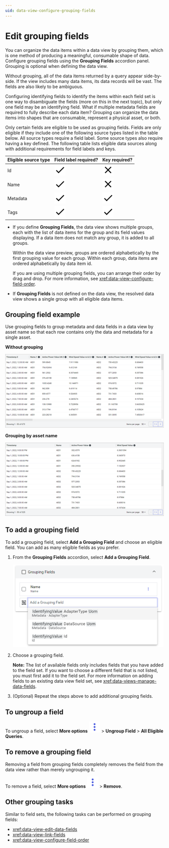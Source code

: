 ```yaml
---
uid: data-view-configure-grouping-fields
---
```


# Edit grouping fields

You can organize the data items within a data view by grouping them, which is one method of producing a meaningful, consumable shape of data. Configure grouping fields using the **Grouping Fields** accordion panel. Grouping is optional when defining the data view.

Without grouping, all of the data items returned by a query appear side-by-side. If the view includes many data items, its data records will be vast. The fields are also likely to be ambiguous.

Configuring identifying fields to identify the items within each field set is one way to disambiguate the fields (more on this in the next topic), but only one field may be an identifying field. What if multiple metadata fields are required to fully describe each data item? Grouping can organize the data items into shapes that are consumable, represent a physical asset, or both.

Only certain fields are eligible to be used as grouping fields. Fields are only eligible if they include one of the following source types listed in the table below. All source types require a field label. Some source types also require having a key defined. The following table lists eligible data sources along with additional requirements for field labels and keys.

| Eligible source type | Field label required? | Key required? |
|--|--|--|
| Id | ![check](../../_icons/default/check.svg) | ![close](../../_icons/default/close.svg) |
| Name | ![check](../../_icons/default/check.svg) | ![close](../../_icons/default/close.svg) |
| Metadata | ![check](../../_icons/default/check.svg) | ![check](../../_icons/default/check.svg) |
| Tags | ![check](../../_icons/default/check.svg) | ![check](../../_icons/default/check.svg) |

- If you define **Grouping Fields**, the data view shows multiple groups, each with the list of data items for the group and its field values displaying. If a data item does not match any group, it is added to all groups.

	Within the data view preview, groups are ordered alphabetically by the first grouping value for each group. Within each group, data items are ordered alphabetically by data item id.

	If you are using multiple grouping fields, you can arrange their order by drag and drop. For more information, see <xref:data-view-configure-field-order>.

- If **Grouping Fields** is not defined on the data view, the resolved data view shows a single group with all eligible data items.

## Grouping field example

Use grouping fields to group metadata and data fields in a data view by asset name so that each row contains only the data and metadata for a single asset.

**Without grouping**

![Grouping: no grouping](../data-views/_images/grouping-field-no-grouping.png)

**Grouping by asset name**

![Grouping: grouping by asset name](../data-views/_images/grouping-field-grouping.png)

## To add a grouping field

To add a grouping field, select **Add a Grouping Field** and choose an eligible field. You can add as many eligible fields as you prefer.

1. From the **Grouping Fields** accordion, select **Add a Grouping Field**.

	![add-a-grouping-field](_images/add-a-grouping-field.png)

1. Choose a grouping field.

    **Note:** The list of available fields only includes fields that you have added to the field set. If you want to choose a different field that is not listed, you must first add it to the field set. For more information on adding fields to an existing data view field set, see <xref:data-views-manage-data-fields>.

1. (Optional) Repeat the steps above to add additional grouping fields.

## To ungroup a field

To ungroup a field, select **More options** ![alt](../../_icons/branded/dots-vertical.svg) > **Ungroup Field** > **All Eligible Queries**.

## To remove a grouping field

Removing a field from grouping fields completely removes the field from the data view rather than merely ungrouping it.

To remove a field, select **More options** ![alt](../../_icons/branded/dots-vertical.svg) > **Remove**.

## Other grouping tasks

Similar to field sets, the following tasks can be performed on grouping fields:

- <xref:data-view-edit-data-fields>
- <xref:data-view-link-fields>
- <xref:data-view-configure-field-order>
